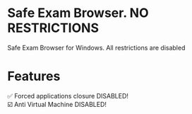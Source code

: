 # Safe Exam Browser. NO RESTRICTIONS

Safe Exam Browser for Windows. All restrictions are disabled

# Features
✅ Forced applications closure DISABLED!<br>
☑️ Anti Virtual Machine DISABLED!

